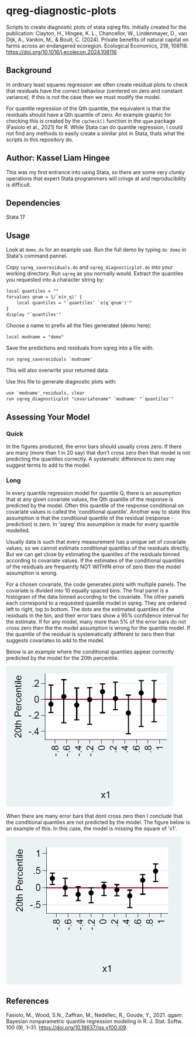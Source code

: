 # qreg-diagnostic-plots
Scripts to create diagnostic plots of stata sqreg fits.
Initially created for the publication: Clayton, H., Hingee, K. L., Chancellor, W., Lindenmayer, D., van Dijk, A., Vardon, M., & Boult, C. (2024). Private benefits of natural capital on farms across an endangered ecoregion. Ecological Economics, 218, 108116. https://doi.org/10.1016/j.ecolecon.2024.108116


## Background
In ordinary least squares regression we often create residual plots to check that residuals have the correct behaviour 
(centered on zero and constant variance). If this is not the case then we must modify the model.

For quantile regression of the Qth quantile, the equivalent is that the residuals should have a Qth quantile of zero.
An example graphic for checking this is created by the `cqcheck()` function in the `qgam` package (Fasiolo et al., 2021) for R.
While Stata can do quantile regression, I could not find any methods to easily create a similar plot in Stata, thats what the scripts in this repository do.

## Author: Kassel Liam Hingee
This was my first entrance into using Stata, so there are some very clunky operations that expert Stata programmers will cringe at and reproducibility is difficult.

## Dependencies
Stata 17

## Usage
Look at `demo.do` for an example use. Run the full demo by typing `do demo` in Stata's command pannel.

Copy `sqreg_saveresiduals.do` and `sqreg_diagnosticplot.do` into your working directory.
Run `sqreg` as you normally would.
Extract the quantiles you requested into a character string by:

```
local quantiles = ""
forvalues qnum = 1/`e(n_q)' {
	local quantiles = "`quantiles' `e(q`qnum')'"
}
display "`quantiles'"
```

Choose a name to prefix all the files generated (demo here):
```
local modname = "demo" 
```

Save the predictions and residuals from sqreg into a file with:
```
run sqreg_saveresiduals `modname'
```
This will also overwrite your returned data.


Use this file to generate diagnostic plots with:
```
use `modname'_residuals, clear
run sqreg_diagnosticplot "covariatename" `modname' "`quantiles'"
```

## Assessing Your Model
### Quick
In the figures produced, the error bars should usually cross zero.
If there are many (more than 1 in 20 say) that don't cross zero then that model is not predicting the quantiles correctly.
A systematic difference to zero may suggest terms to add to the model.

### Long
In every quantile regression model for quantile Q, there is an assumption that at any given covariate values, the Qth quantile of the response is predicted by the model.
Often this quantile of the response conditional on covariate values is called the 'conditional quantile'. Another way to state this assumption is that the conditional quantile of the residual (response - prediction) is zero.
In 'sqreg' this assumption is made for every quantile modelled.


Usually data is such that every measurement has a unique set of covariate values, so we cannot estimate conditional quantiles of the residuals directly.
But we can get close by estimating the quantiles of the residuals binned according to covariate values.
If the estimates of the conditional quantiles of the residuals are frequently NOT WITHIN error of zero then the model assumption is wrong.

For a chosen covariate, the code generates plots with multiple panels.
The covariate is divided into 10 equally spaced bins.
The final panel is a histogram of the data binned according to the covariate.
The other panels each correspond to a requested quantile model in sqreg. They are ordered left to right, top to bottom.
The dots are the estimated quantiles of the residuals in the bin, and their error bars show a 95% confidence interval for the estimate.
If for any model, many more than 5% of the error bars do not cross zero then the the model assumption is wrong for the quantile model.
If the quantile of the residual is systematically different to zero then that suggests covariates to add to the model.

Below is an example where the conditional quantiles appear correctly predicted by the model for the 20th percentile.

![A panel with all error bars crossing zero](/demo_panel_pass.PNG)

When there are many error bars that dont cross zero then I conclude that the conditional quantiles are not predicted by the model.
The figure below is an example of this.
In this case, the model is missing the square of 'x1'.

![A panel with some error bars above zero](/demo_panel_fail.PNG)

## References
Fasiolo, M., Wood, S.N., Zaffran, M., Nedellec, R., Goude, Y., 2021. qgam: Bayesian nonparametric quantile regression modeling in R. J. Stat. Softw. 100 (9), 1–31. https://doi.org/10.18637/jss.v100.i09.